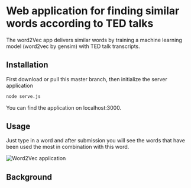 # Web application for finding similar words according to TED talks

The word2Vec app delivers similar words by training a machine learning model (word2vec by gensim) with TED talk transcripts. 

## Installation

First download or pull this master branch, then initialize the server application

```bash
node serve.js
```

You can find the application on localhost:3000. 

## Usage

Just type in a word and after submission you will see the words that have been used the most in combination with this word. 

![Word2Vec application](https://i.imgur.com/82bizkZ.gif)

## Background
